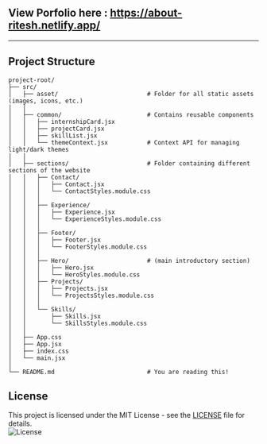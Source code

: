 ## View Porfolio here : https://about-ritesh.netlify.app/

---
## Project Structure 

```
project-root/
├── src/
│   ├── asset/                         # Folder for all static assets (images, icons, etc.)  
│   │
│   ├── common/                        # Contains reusable components
│   │   ├── internshipCard.jsx         
│   │   ├── projectCard.jsx            
│   │   ├── skillList.jsx              
│   │   └── themeContext.jsx           # Context API for managing light/dark themes
│   │
│   ├── sections/                      # Folder containing different sections of the website
│   │   ├── Contact/                 
│   │   │   ├── Contact.jsx            
│   │   │   └── ContactStyles.module.css 
│   │   │
│   │   ├── Experience/              
│   │   │   ├── Experience.jsx        
│   │   │   └── ExperienceStyles.module.css 
│   │   │
│   │   ├── Footer/                  
│   │   │   ├── Footer.jsx            
│   │   │   └── FooterStyles.module.css 
│   │   │
│   │   ├── Hero/                      # (main introductory section)
│   │   │   ├── Hero.jsx               
│   │   │   └── HeroStyles.module.css  
│   │   ├── Projects/               
│   │   │   ├── Projects.jsx         
│   │   │   └── ProjectsStyles.module.css 
│   │   │
│   │   └── Skills/                   
│   │       ├── Skills.jsx            
│   │       └── SkillsStyles.module.css 
│   │
│   ├── App.css                       
│   ├── App.jsx                       
│   ├── index.css                      
│   └── main.jsx                       
│
└── README.md                          # You are reading this!
```

## License

This project is licensed under the MIT License - see the [LICENSE](LICENSE) file for details.     
![License](https://img.shields.io/badge/license-MIT-blue.svg)
